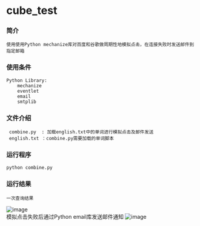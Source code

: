 # cube_test


### 简介 
    使用使用Python mechanize库对百度和谷歌做周期性地模拟点击，在连接失败时发送邮件到指定邮箱

### 使用条件
    Python Library:
        mechanize
        eventlet
        email
        smtplib
        
### 文件介绍
     combine.py  : 加载english.txt中的单词进行模拟点击及邮件发送
     english.txt ：combine.py需要加载的单词脚本
     
### 运行程序  
    python combine.py

### 运行结果    

    一次查询结果
![image](https://github.com/scu-igroup/cube_test/blob/master/Images/3.png)  
    模拟点击失败后通过Python email库发送邮件通知
![image](https://github.com/scu-igroup/cube_test/blob/master/Images/1.png)
